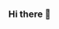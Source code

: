 ### Hi there 👋

<!--
Studies BSc (Hons) computing and I.T, @ Open University, Solo Indie Game Dev, hoping to make it in the game dev industry.
-->
